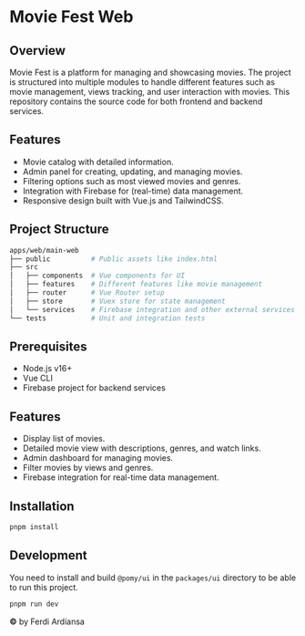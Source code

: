# Movie Fest Web

## Overview

Movie Fest is a platform for managing and showcasing movies. The project is structured into multiple modules to handle different features such as movie management, views tracking, and user interaction with movies. This repository contains the source code for both frontend and backend services.

## Features

- Movie catalog with detailed information.
- Admin panel for creating, updating, and managing movies.
- Filtering options such as most viewed movies and genres.
- Integration with Firebase for (real-time) data management.
- Responsive design built with Vue.js and TailwindCSS.

## Project Structure

```bash
apps/web/main-web
├── public          # Public assets like index.html
├── src
│   ├── components  # Vue components for UI
│   ├── features    # Different features like movie management
│   ├── router      # Vue Router setup
│   ├── store       # Vuex store for state management
│   └── services    # Firebase integration and other external services
└── tests           # Unit and integration tests
```

## Prerequisites

- Node.js v16+
- Vue CLI
- Firebase project for backend services

## Features

- Display list of movies.
- Detailed movie view with descriptions, genres, and watch links.
- Admin dashboard for managing movies.
- Filter movies by views and genres.
- Firebase integration for real-time data management.

## Installation

```bash
pnpm install
```

## Development

You need to install and build `@pomy/ui` in the `packages/ui` directory to be able to run this project.

```bash
pnpm run dev
```

**©** by Ferdi Ardiansa
